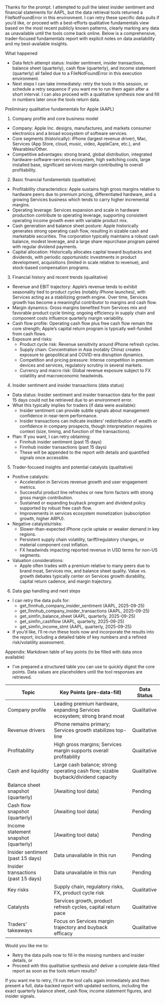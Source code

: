 Thanks for the prompt. I attempted to pull the latest insider sentiment and financial statements for AAPL, but the data retrieval tools returned a FileNotFoundError in this environment. I can retry these specific data pulls if you’d like, or proceed with a best-efforts qualitative fundamentals view based on the most recent publicly known patterns, clearly marking any data as unavailable until the tools come back online. Below is a comprehensive, trader-focused fundamentals report with explicit notes on data availability and my best-available insights.

What happened
- Data fetch attempt status: Insider sentiment, insider transactions, balance sheet (quarterly), cash flow (quarterly), and income statement (quarterly) all failed due to a FileNotFoundError in this execution environment.
- Next steps I can take immediately: retry the tools in this session, or schedule a retry sequence if you want me to run them again after a short interval. I can also proceed with a qualitative synthesis now and fill in numbers later once the tools return data.

Preliminary qualitative fundamentals for Apple (AAPL)

1) Company profile and core business model
- Company: Apple Inc. designs, manufactures, and markets consumer electronics and a broad ecosystem of software services.
- Core segments (historically): iPhone (largest revenue driver), Mac, Services (App Store, cloud, music, video, AppleCare, etc.), and Wearables/Other.
- Competitive advantages: strong brand, global distribution, integrated hardware-software-services ecosystem, high switching costs, large installed base, significant services margin contributing to overall profitability.

2) Basic financial fundamentals (qualitative)
- Profitability characteristics: Apple sustains high gross margins relative to hardware peers due to premium pricing, differentiated hardware, and a growing Services business which tends to carry higher incremental margins.
- Operating leverage: Services expansion and scale in hardware production contribute to operating leverage, supporting consistent operating income growth even with variable product mix.
- Cash generation and balance sheet posture: Apple historically generates strong operating cash flow, resulting in sizable cash and marketable securities. The corporation typically maintains a robust cash balance, modest leverage, and a large share repurchase program paired with regular dividend payments.
- Capital allocation: Historically allocates capital toward buybacks and dividends, with periodic opportunistic investments in product development, acquisitions (limited in scale relative to revenue), and stock-based compensation programs.

3) Financial history and recent trends (qualitative)
- Revenue and EBIT trajectory: Apple’s revenue tends to exhibit seasonality tied to product cycles (notably iPhone launches), with Services acting as a stabilizing growth engine. Over time, Services growth has become a meaningful contributor to margins and cash flow.
- Margin dynamics: Gross margins benefited from Services mix and favorable product cycle timing; ongoing efficiency in supply chain and component costs influence quarterly margin variability.
- Cash flow profile: Operating cash flow plus free cash flow remain the core strength; Apple’s capital return program is typically well-funded from cash flows.
- Exposure and risks: 
  - Product cycle risk: Revenue sensitivity around iPhone refresh cycles.
  - Supply chain: Concentration in Asia (notably China) creates exposure to geopolitical and COVID-era disruption dynamics.
  - Competition and pricing pressure: Intense competition in premium devices and services, regulatory scrutiny in several markets.
  - Currency and macro risk: Global revenue exposure subject to FX volatility and macroeconomic headwinds.

4) Insider sentiment and insider transactions (data status)
- Data status: Insider sentiment and insider transaction data for the past 15 days could not be retrieved due to an environment error.
- What this typically implies for traders (if data were available):
  - Insider sentiment can provide subtle signals about management confidence in near-term performance.
  - Insider transactions can indicate insiders’ redistribution of wealth or confidence in company prospects, though interpretation requires context (size, timing, and function of the transactions).
- Plan: If you want, I can retry obtaining:
  - Finnhub insider sentiment (past 15 days)
  - Finnhub insider transactions (past 15 days)
  - These will be appended to the report with details and quantified signals once accessible.

5) Trader-focused insights and potential catalysts (qualitative)
- Positive catalysts:
  - Acceleration in Services revenue growth and user engagement metrics.
  - Successful product line refreshes or new form factors with strong gross margin contribution.
  - Sustained or expanding buyback program and dividend policy supported by robust free cash flow.
  - Improvements in services ecosystem monetization (subscription growth, higher ARPU).
- Negative catalysts/risks:
  - Slower-than-expected iPhone cycle uptake or weaker demand in key regions.
  - Persistent supply chain volatility, tariff/regulatory changes, or material component cost inflation.
  - FX headwinds impacting reported revenue in USD terms for non-US segments.
- Valuation considerations:
  - Apple often trades with a premium relative to many peers due to brand moat, Services mix, and balance sheet quality. Value vs. growth debates typically center on Services growth durability, capital return cadence, and margin trajectory.

6) Data gap handling and next steps
- I can retry the data pulls for:
  - get_finnhub_company_insider_sentiment (AAPL, 2025-09-25)
  - get_finnhub_company_insider_transactions (AAPL, 2025-09-25)
  - get_simfin_balance_sheet (AAPL, quarterly, 2025-09-25)
  - get_simfin_cashflow (AAPL, quarterly, 2025-09-25)
  - get_simfin_income_stmt (AAPL, quarterly, 2025-09-25)
- If you’d like, I’ll re-run these tools now and incorporate the results into the report, including a detailed table of key numbers and a refined risk/volatility assessment.

Appendix: Markdown table of key points (to be filled with data once available)
- I’ve prepared a structured table you can use to quickly digest the core points. Data values are placeholders until the tool responses are retrieved.

| Topic | Key Points (pre-data-fill) | Data Status |
|---|---|---|
| Company profile | Leading premium hardware, expanding Services ecosystem; strong brand moat | Qualitative |
| Revenue drivers | iPhone remains primary; Services growth stabilizes top-line | Qualitative |
| Profitability | High gross margins; Services margin supports overall profitability | Qualitative |
| Cash and liquidity | Large cash balance; strong operating cash flow; sizable buyback/dividend capacity | Qualitative |
| Balance sheet snapshot (quarterly) | [Awaiting tool data] | Pending |
| Cash flow snapshot (quarterly) | [Awaiting tool data] | Pending |
| Income statement snapshot (quarterly) | [Awaiting tool data] | Pending |
| Insider sentiment (past 15 days) | Data unavailable in this run | Pending |
| Insider transactions (past 15 days) | Data unavailable in this run | Pending |
| Key risks | Supply chain, regulatory risks, FX, product cycle risk | Qualitative |
| Catalysts | Services growth, product refresh cycles, capital return pace | Qualitative |
| Traders’ takeaways | Focus on Services margin trajectory and buyback efficacy | Qualitative |

Would you like me to:
- Retry the data pulls now to fill in the missing numbers and insider details, or
- Proceed with this qualitative synthesis and deliver a complete data-filled report as soon as the tools return results?

If you want me to retry, I’ll run the tool calls again immediately and then present a full, data-backed report with updated sections, including the exact quarterly balance sheet, cash flow, income statement figures, and insider signals.
